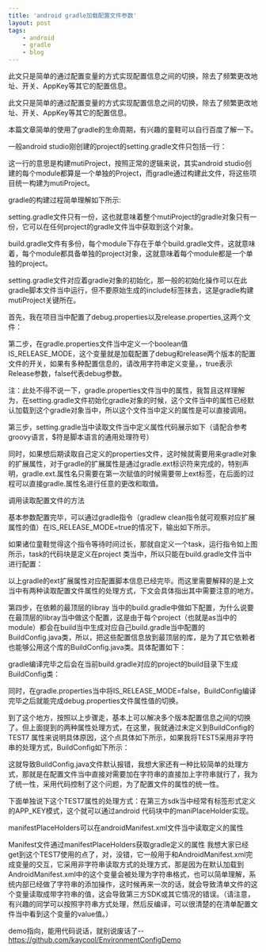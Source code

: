 ```yaml
---
title: 'android gradle加载配置文件参数'
layout: post
tags:
    - android 
    - gradle
    - blog
---
```

此文只是简单的通过配置变量的方式实现配置信息之间的切换，除去了频繁更改地址、开关、AppKey等其它的配置信息。
<!--more-->

此文只是简单的通过配置变量的方式实现配置信息之间的切换，除去了频繁更改地址、开关、AppKey等其它的配置信息。

本篇文章简单的使用了gradle的生命周期，有兴趣的童鞋可以自行百度了解一下。

一般android studio刚创建的project的setting.gradle文件只包括一行：  


这一行的意思是构建mutiProject，按照正常的逻辑来说，其实android studio创建的每个module都算是一个单独的Project，而gradle通过构建此文件，将这些项目统一构建为mutiProject。

gradle的构建过程简单理解如下所示:


setting.gradle文件只有一份，这也就意味着整个mutiProject的gradle对象只有一份，它可以在任何project的gradle文件当中获取到这个对象。

build.gradle文件有多份，每个module下存在于单个build.gradle文件，这就意味着，每个module都具备单独的project对象，这就意味着每个module都是一个单独的project。

setting.gradle文件对应着gradle对象的初始化，那一般的初始化操作可以在此gradle脚本文件当中运行，但不要原始生成的include标签抹去，这是gradle构建mutiProject关键所在。

首先，我在项目当中配置了debug.properties以及release.properties,这两个文件：


第二步，在gradle.properties文件当中定义一个boolean值IS_RELEASE_MODE，这个变量就是加载配置了debug和release两个版本的配置文件的开关，如果有多种配置信息的，请改用字符串定义变量。，true表示Release参数，false代表debug参数。


注：此处不得不说一下，gradle.properties文件当中的属性，我暂且这样理解为，在setting.gradle文件初始化gradle对象的时候，这个文件当中的属性已经默认加载到这个gradle对象当中，所以这个文件当中定义的属性是可以直接调用。

第三步，setting.gradle当中读取文件当中定义属性代码展示如下（请配合参考groovy语言，$符是脚本语言的通用处理符号）


同时，如果想后期读取自己定义的properties文件，这时候就需要用来gradle对象的扩展属性，对于gradle的扩展属性是通过gradle.ext标识符来完成的，特别声明，gradle.ext.属性名只需要在第一次赋值的时候需要带上ext标签，在后面的过程可以直接gradle.属性名进行任意的更改和取值。


调用读取配置文件的方法


基本参数配置完毕，可以通过gradle指令（gradlew clean指令就可观察对应扩展属性的值）在IS_RELEASE_MODE=true的情况下，输出如下所示。


如果诸位童鞋觉得这个指令等待时间过长，那就自定义一个task，运行指令如上图所示，task的代码块是定义在project 类当中，所以只能在build.gradle文件当中进行配置：


以上gradle的ext扩展属性对应配置脚本信息已经完毕。而这里需要解释的是上文当中有两种读取配置文件属性的处理方式，下文会具体指出其中需要注意的地方。

第四步，在依赖的最顶层的libray 当中的build.gradle中做如下配置，为什么说要在最顶层的libray当中做这个配置，这是由于每个project（也就是as当中的module）都会在build当中生成对应自己build.gradle当中配置的BuildConfig.java类，所以，把这些配置信息放到最顶层的库，是为了其它依赖者也能够公用这个库的BuildConfig.java类。具体配置如下：


gradle编译完毕之后会在当前build.gradle对应的project的build目录下生成BuildConfig类：


同时，在gradle.properties当中将IS_RELEASE_MODE=false，BuildConfig编译完毕之后就能完成debug.properties文件属性值的切换。


到了这个地方，按照以上步骤走，基本上可以解决多个版本配置信息之间的切换了。但上面提到的两种属性处理方式，在这里，我就通过未定义到BuildConfig的TEST7 属性来说明具体原因，这个点具体如下所示，如果我将TEST5采用非字符串的处理方式，BuildConfig如下所示：


这就导致BuildConfig.java文件默认报错，我想大家还有一种比较简单的处理方式，那就是在配置文件当中直接对需要加在字符串的直接加上字符串就行了，我为了统一性，采用代码控制了这个问题，为了配置文件的属性的统一性。

下面单独说下这个TEST7属性的处理方式：在第三方sdk当中经常有<meta-data />标签形式定义的APP_KEY模式，这个就可以通过android 代码块中的maniPlaceHolder实现。


manifestPlaceHolders可以在androidManifest.xml文件当中读取定义的属性

Manifest文件通过manifestPlaceHolders获取gradle定义的属性
我想大家已经get到这个TEST7使用的点了，对，没错，它一般用于和AndroidManifest.xml完成变量的交互，它采用非字符串读取方式的处理方式，那是因为在默认加载到AndroidManifest.xml中的这个变量会被处理为字符串格式，也可以简单理解，系统内部已经做了字符串的添加操作，这时候再来一次的话，就会导致清单文件的这个变量读取成带字符串的值，这会导致第三方SDK或其它情况的错误。（请注意，有兴趣的同学可以按照字符串方式处理，然后反编译，可以很清楚的在清单配置文件当中看到这个变量的value值。）

demo指向，能用代码说话，就别说废话了--https://github.com/kaycool/EnvironmentConfigDemo